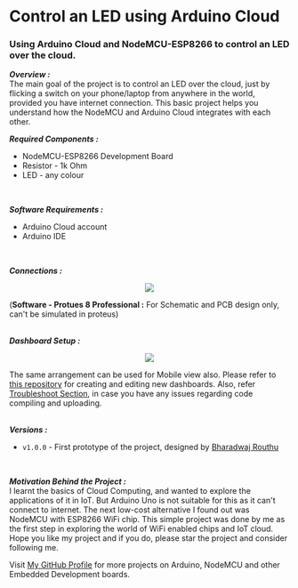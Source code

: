 # Control an LED using Arduino Cloud  
### Using Arduino Cloud and NodeMCU-ESP8266 to control an LED over the cloud.  

***Overview :***  
The main goal of the project is to control an LED over the cloud, just by flicking a switch on your phone/laptop from anywhere in the world, provided you have internet connection. This basic project helps you understand how the NodeMCU and Arduino Cloud integrates with each other.  

***Required Components :***
- NodeMCU-ESP8266 Development Board
- Resistor - 1k Ohm
- LED - any colour  
<br/>

***Software Requirements :***
- Arduino Cloud account
- Arduino IDE
<br/>

***Connections :*** 
<p align="center">
  <kbd>
    <img src="https://user-images.githubusercontent.com/77038120/175778287-01994812-61e9-4a92-8f0d-fddfc6c36085.png">
  </kbd>
</p>

(**Software - Protues 8 Professional :** For Schematic and PCB design only, can't be simulated in proteus)  
<br/>

***Dashboard Setup :***  
<p align="center">
  <kbd>
    <img src="https://user-images.githubusercontent.com/77038120/175779093-ec7873bc-7316-457f-82a1-7975b91fd8f2.jpg">
  </kbd>
</p>  

The same arrangement can be used for Mobile view also. Please refer to [this repository](https://github.com/Bharadwaj-R/NodeMCU-and-Arduino-Cloud) for creating and editing new dashboards. Also, refer [Troubleshoot Section](https://github.com/Bharadwaj-R/NodeMCU-and-Arduino-Cloud/edit/main/Troubleshoot.md#Troubleshoot), in case you have any issues regarding code compiling and uploading.  
<br/>

***Versions :***  
- `v1.0.0` - First prototype of the project, designed by [Bharadwaj Routhu](https://github.com/Bharadwaj-R)  
<br/>

***Motivation Behind the Project :***  
I learnt the basics of Cloud Computing, and wanted to explore the applications of it in IoT. But Arduino Uno is not suitable for this as it can't connect to internet. The next low-cost alternative I found out was NodeMCU with ESP8266 WiFi chip. This simple project was done by me as the first step in exploring the world of WiFi enabled chips and IoT cloud. Hope you like my project and if you do, please star the project and consider following me.   

Visit [My GitHub Profile](https://github.com/Bharadwaj-R) for more projects on Arduino, NodeMCU and other Embedded Development boards.  
